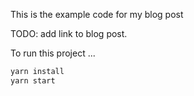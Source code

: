 This is the example code for my blog post

TODO: add link to blog post.

To run this project ...
```bash
yarn install
yarn start
```